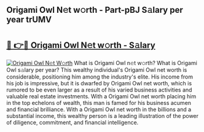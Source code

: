## Origami Owl N𝚎t w𝚘rth - Part-pBJ S𝚊lary per year trUMV

# <h2><a href="http://gc0hoxi.nevu.top/?p=Origami+Owl">🔗 👉🔴 Origami Owl N𝚎t w𝚘rth - S𝚊lary</a></h2>

[![Origami Owl N𝚎t W𝚘rth](https://i.imgur.com/Oavwk0R.jpeg)](http://gc0hoxi.nevu.top/?p=Origami+Owl)
What is Origami Owl n𝚎t w𝚘rth? What is Origami Owl s𝚊lary per year?
This wealthy individual's Origami Owl net worth is considerable, positioning him among the industry's elite. His income from his job is impressive, but it is dwarfed by Origami Owl net worth, which is rumored to be even larger as a result of his varied business activities and valuable real estate investments. With a Origami Owl net worth placing him in the top echelons of wealth, this man is famed for his business acumen and financial brilliance. With a Origami Owl net worth in the billions and a substantial income, this wealthy person is a leading illustration of the power of diligence, commitment, and financial intelligence.
